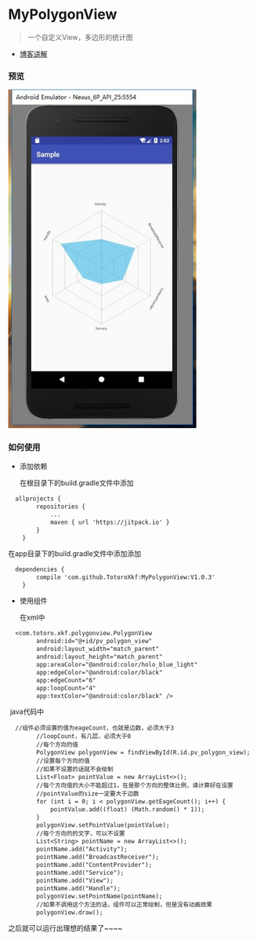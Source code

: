 # MyPolygonView
> 一个自定义View，多边形的统计图

- [博客讲解](https://totoroxkf.github.io/2018/01/06/Android%E8%87%AA%E5%AE%9A%E4%B9%89%E5%A4%9A%E8%BE%B9%E5%BD%A2%E7%BB%9F%E8%AE%A1%E5%9B%BE/)

### 预览
![预览](images/image.jpg)

### 如何使用
- 添加依赖

  在根目录下的build.gradle文件中添加
````
  allprojects {
		repositories {
			...
			maven { url 'https://jitpack.io' }
		}
	}
````

  在app目录下的build.gradle文件中添加添加
````
  dependencies {
		compile 'com.github.TotoroXkf:MyPolygonView:V1.0.3'
	}
````

- 使用组件

  在xml中
````
  <com.totoro.xkf.polygonview.PolygonView
        android:id="@+id/pv_polygon_view"
        android:layout_width="match_parent"
        android:layout_height="match_parent"
        app:areaColor="@android:color/holo_blue_light"
        app:edgeColor="@android:color/black"
        app:edgeCount="6"
        app:loopCount="4"
        app:textColor="@android:color/black" />
````
  java代码中
````
  //组件必须设置的值为eageCount，也就是边数，必须大于3
        //loopCount，有几层，必须大于0
        //每个方向的值
        PolygonView polygonView = findViewById(R.id.pv_polygon_view);
        //设置每个方向的值
        //如果不设置的话就不会绘制
        List<Float> pointValue = new ArrayList<>();
        //每个方向值的大小不能超过1，在是那个方向的整体比例，请计算好在设置
        //pointValue的size一定要大于边数
        for (int i = 0; i < polygonView.getEageCount(); i++) {
            pointValue.add((float) (Math.random() * 1));
        }
        polygonView.setPointValue(pointValue);
        //每个方向的的文字，可以不设置
        List<String> pointName = new ArrayList<>();
        pointName.add("Activity");
        pointName.add("BroadcastReceiver");
        pointName.add("ContentProvider");
        pointName.add("Service");
        pointName.add("View");
        pointName.add("Handle");
        polygonView.setPointName(pointName);
        //如果不调用这个方法的话，组件可以正常绘制，但是没有动画效果
        polygonView.draw();
````

之后就可以运行出理想的结果了~~~~
